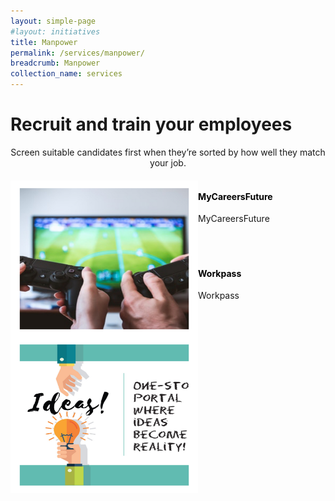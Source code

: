 ```yaml
---
layout: simple-page
#layout: initiatives
title: Manpower
permalink: /services/manpower/
breadcrumb: Manpower
collection_name: services
---
```

<h1><div class="has-text-centered has-text-weight-bold">Recruit and train your employees</div></h1>

<center>Screen suitable candidates first when they’re sorted by how well they match your job.</center>

<div>
<img src="/images/programmes/products-and-services/7.jpg" align="left" style="width:300px;height:250px;">
<h4 style="color:black"><br />MyCareersFuture</h4>
<span style="font-size:100%;">MyCareersFuture<br /></span>
</div>
<br />
<br />

<div>
<img src="/images/programmes/products-and-services/3.jpg" align="left" style="width:300px;height:250px;">
<h4 style="color:black"><br />Workpass</h4>
<span style="font-size:100%;">Workpass<br /></span>
</div>

